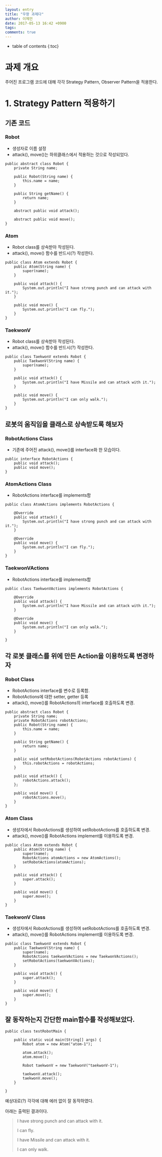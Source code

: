 ```yaml
---
layout: entry
title: "우왕 과제다"
author: 이제언
date: 2017-05-13 16:42 +0900
tags: 
comments: true
---
```

* table of contents
{:toc}

# 과제 개요
  주어진 프로그램 코드에 대해 각각 Strategy Pattern, Observer Pattern을 적용한다.

# 1. Strategy Pattern 적용하기


## 기존 코드
### Robot
* 생성자로 이름 설정
* attack(), move()는 하위클래스에서 적용하는 것으로 작성되었다.

```
public abstract class Robot {
	private String name;

	public Robot(String name) {
		this.name = name;
	}

	public String getName() {
		return name;
	}

	abstract public void attack();

	abstract public void move();
}
```

### Atom
* Robot class를 상속받아 작성된다.
* attack(), move() 함수를 반드시(?) 작성한다.

```
public class Atom extends Robot {
	public Atom(String name) {
		super(name);
	}

	public void attack() {
		System.out.println("I have strong punch and can attack with it.");
	}

	public void move() {
		System.out.println("I can fly.");
	}
}
```

### TaekwonV

* Robot class를 상속받아 작성된다.
* attack(), move() 함수를 반드시(?) 작성한다.

```
public class TaekwonV extends Robot {
	public TaekwonV(String name) {
		super(name);
	}

	public void attack() {
		System.out.println("I have Missile and can attack with it.");
	}

	public void move() {
		System.out.println("I can only walk.");
	}
}
```
## 로봇의 움직임을 클래스로 상속받도록 해보자

### RobotActions Class
* 기존에 주어진 attack(), move()를 interface화 한 모습이다.

```
public interface RobotActions {
	public void attack();
	public void move();
}
```

### AtomActions Class
* RobotActions interface를 implements함

```
public class AtomActions implements RobotActions {

	@Override
	public void attack() {
		System.out.println("I have strong punch and can attack with it.");
	}

	@Override
	public void move() {
		System.out.println("I can fly.");
	}
}
```

### TaekwonVActions
* RobotActions interface를 implements함

```
public class TaekwonVActions implements RobotActions {

	@Override
	public void attack() {
		System.out.println("I have Missile and can attack with it.");
	}

	@Override
	public void move() {
		System.out.println("I can only walk.");
	}

}
```

## 각 로봇 클래스를 위에 만든 Action을 이용하도록 변경하자

### Robot Class
* RobotActions interface를 변수로 등록함.
* RobotActions에 대한 setter, getter 등록
* attack(), move()를 RobotActions의 interface를 호출하도록 변경.

```
public abstract class Robot {
	private String name;
	private RobotActions robotActions;
	public Robot(String name) {
		this.name = name;
	}

	public String getName() {
		return name;
	}

	public void setRobotActions(RobotActions robotActions) {
		this.robotActions = robotActions;
	}
	
	public void attack() {
		robotActions.attack();
	};

	public void move() {
		robotActions.move();
	}
}
```

### Atom Class
* 생성자에서 RobotActions를 생성하여 setRobotActions를 호출하도록 변경.
* attack(), move()를 RobotActions implement를 이용하도록 변경.

```
public class Atom extends Robot {
	public Atom(String name) {
		super(name);
		RobotActions atomActions = new AtomActions();
		setRobotActions(atomActions);
	}

	public void attack() {
		super.attack();
	}

	public void move() {
		super.move();
	}
}
```

### TaekwonV Class
* 생성자에서 RobotActions를 생성하여 setRobotActions를 호출하도록 변경.
* attack(), move()를 RobotActions implement를 이용하도록 변경.

```
public class TaekwonV extends Robot {
	public TaekwonV(String name) {
		super(name);
		RobotActions taekwonVActions = new TaekwonVActions();
		setRobotActions(taekwonVActions);
	}

	public void attack() {
		super.attack();
	}

	public void move() {
		super.move();
	}
}
```

## 잘 동작하는지 간단한 main함수를 작성해보았다.

```
public class testRobotMain {

	public static void main(String[] args) {
		Robot atom = new Atom("atom-1");

		atom.attack();
		atom.move();
		
		Robot taekwonV = new TaekwonV("taekwonV-1");
		
		taekwonV.attack();
		taekwonV.move();
	}

}
```

예상대로(?) 각각에 대해 에러 없이 잘 동작하였다.

아래는 출력된 결과이다.

>I have strong punch and can attack with it.
>
>I can fly.
>
>I have Missile and can attack with it.
>
>I can only walk.

